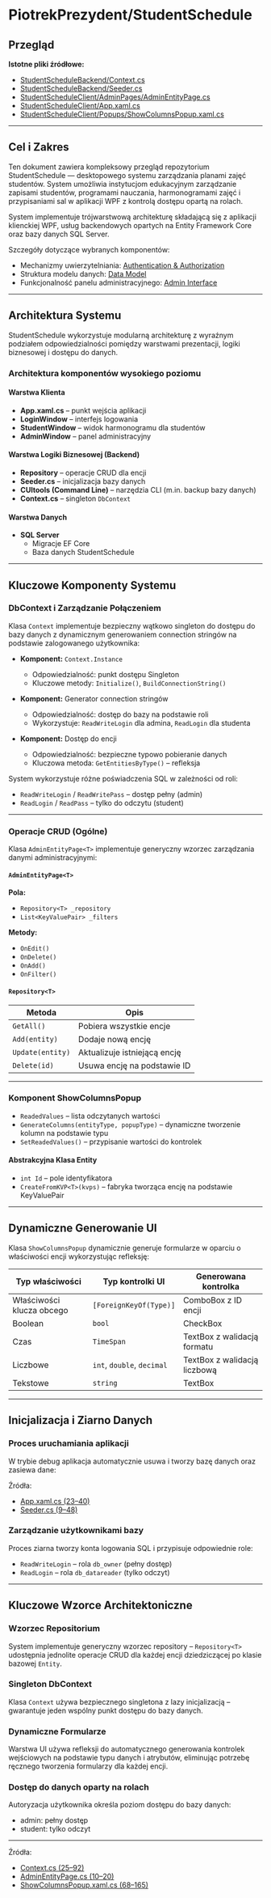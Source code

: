 # PiotrekPrezydent/StudentSchedule

## Przegląd

**Istotne pliki źródłowe:**

- [StudentScheduleBackend/Context.cs](https://github.com/PiotrekPrezydent/StudentSchedule/blob/3c991c28/StudentScheduleBackend/Context.cs)  
- [StudentScheduleBackend/Seeder.cs](https://github.com/PiotrekPrezydent/StudentSchedule/blob/3c991c28/StudentScheduleBackend/Seeder.cs)  
- [StudentScheduleClient/AdminPages/AdminEntityPage.cs](https://github.com/PiotrekPrezydent/StudentSchedule/blob/3c991c28/StudentScheduleClient/AdminPages/AdminEntityPage.cs)  
- [StudentScheduleClient/App.xaml.cs](https://github.com/PiotrekPrezydent/StudentSchedule/blob/3c991c28/StudentScheduleClient/App.xaml.cs)  
- [StudentScheduleClient/Popups/ShowColumnsPopup.xaml.cs](https://github.com/PiotrekPrezydent/StudentSchedule/blob/3c991c28/StudentScheduleClient/Popups/ShowColumnsPopup.xaml.cs)

---

## Cel i Zakres

Ten dokument zawiera kompleksowy przegląd repozytorium StudentSchedule — desktopowego systemu zarządzania planami zajęć studentów. System umożliwia instytucjom edukacyjnym zarządzanie zapisami studentów, programami nauczania, harmonogramami zajęć i przypisaniami sal w aplikacji WPF z kontrolą dostępu opartą na rolach.

System implementuje trójwarstwową architekturę składającą się z aplikacji klienckiej WPF, usług backendowych opartych na Entity Framework Core oraz bazy danych SQL Server.

Szczegóły dotyczące wybranych komponentów:

- Mechanizmy uwierzytelniania: [Authentication & Authorization](https://deepwiki.com/PiotrekPrezydent/StudentSchedule/3-authentication-and-authorization)
- Struktura modelu danych: [Data Model](https://deepwiki.com/PiotrekPrezydent/StudentSchedule/4-data-model)
- Funkcjonalność panelu administracyjnego: [Admin Interface](https://deepwiki.com/PiotrekPrezydent/StudentSchedule/5-admin-interface)

---

## Architektura Systemu

StudentSchedule wykorzystuje modularną architekturę z wyraźnym podziałem odpowiedzialności pomiędzy warstwami prezentacji, logiki biznesowej i dostępu do danych.

### Architektura komponentów wysokiego poziomu

#### Warstwa Klienta

- **App.xaml.cs** – punkt wejścia aplikacji  
- **LoginWindow** – interfejs logowania  
- **StudentWindow** – widok harmonogramu dla studentów  
- **AdminWindow** – panel administracyjny

#### Warstwa Logiki Biznesowej (Backend)

- **Repository** – operacje CRUD dla encji
- **Seeder.cs** – inicjalizacja bazy danych
- **CUItools (Command Line)** – narzędzia CLI (m.in. backup bazy danych)
- **Context.cs** – singleton `DbContext`

#### Warstwa Danych

- **SQL Server**
  - Migracje EF Core
  - Baza danych StudentSchedule

---

## Kluczowe Komponenty Systemu

### DbContext i Zarządzanie Połączeniem

Klasa `Context` implementuje bezpieczny wątkowo singleton do dostępu do bazy danych z dynamicznym generowaniem connection stringów na podstawie zalogowanego użytkownika:

- **Komponent:** `Context.Instance`
  - Odpowiedzialność: punkt dostępu Singleton
  - Kluczowe metody: `Initialize()`, `BuildConnectionString()`

- **Komponent:** Generator connection stringów
  - Odpowiedzialność: dostęp do bazy na podstawie roli
  - Wykorzystuje: `ReadWriteLogin` dla admina, `ReadLogin` dla studenta

- **Komponent:** Dostęp do encji
  - Odpowiedzialność: bezpieczne typowo pobieranie danych
  - Kluczowa metoda: `GetEntitiesByType()` – refleksja

System wykorzystuje różne poświadczenia SQL w zależności od roli:

- `ReadWriteLogin` / `ReadWritePass` – dostęp pełny (admin)
- `ReadLogin` / `ReadPass` – tylko do odczytu (student)

---

### Operacje CRUD (Ogólne)

Klasa `AdminEntityPage<T>` implementuje generyczny wzorzec zarządzania danymi administracyjnymi:

#### `AdminEntityPage<T>`

**Pola:**

- `Repository<T> _repository`
- `List<KeyValuePair> _filters`

**Metody:**

- `OnEdit()`
- `OnDelete()`
- `OnAdd()`
- `OnFilter()`

#### `Repository<T>`

| Metoda         | Opis                          |
|----------------|-------------------------------|
| `GetAll()`     | Pobiera wszystkie encje       |
| `Add(entity)`  | Dodaje nową encję             |
| `Update(entity)`| Aktualizuje istniejącą encję |
| `Delete(id)`   | Usuwa encję na podstawie ID   |

---

### Komponent ShowColumnsPopup

- `ReadedValues` – lista odczytanych wartości
- `GenerateColumns(entityType, popupType)` – dynamiczne tworzenie kolumn na podstawie typu
- `SetReadedValues()` – przypisanie wartości do kontrolek

#### Abstrakcyjna Klasa Entity

- `int Id` – pole identyfikatora
- `CreateFromKVP<T>(kvps)` – fabryka tworząca encję na podstawie KeyValuePair

---

## Dynamiczne Generowanie UI

Klasa `ShowColumnsPopup` dynamicznie generuje formularze w oparciu o właściwości encji wykorzystując refleksję:

| Typ właściwości       | Typ kontrolki UI            | Generowana kontrolka                 |
|------------------------|-----------------------------|--------------------------------------|
| Właściwości klucza obcego | `[ForeignKeyOf(Type)]`     | ComboBox z ID encji                  |
| Boolean                | `bool`                      | CheckBox                             |
| Czas                   | `TimeSpan`                  | TextBox z walidacją formatu          |
| Liczbowe               | `int`, `double`, `decimal`  | TextBox z walidacją liczbową         |
| Tekstowe               | `string`                    | TextBox                              |

---

## Inicjalizacja i Ziarno Danych

### Proces uruchamiania aplikacji

W trybie debug aplikacja automatycznie usuwa i tworzy bazę danych oraz zasiewa dane:

Źródła:  
- [App.xaml.cs (23–40)](https://github.com/PiotrekPrezydent/StudentSchedule/blob/3c991c28/StudentScheduleClient/App.xaml.cs#L23-L40)  
- [Seeder.cs (9–48)](https://github.com/PiotrekPrezydent/StudentSchedule/blob/3c991c28/StudentScheduleBackend/Seeder.cs#L9-L48)

### Zarządzanie użytkownikami bazy

Proces ziarna tworzy konta logowania SQL i przypisuje odpowiednie role:

- `ReadWriteLogin` – rola `db_owner` (pełny dostęp)
- `ReadLogin` – rola `db_datareader` (tylko odczyt)

---

## Kluczowe Wzorce Architektoniczne

### Wzorzec Repositorium

System implementuje generyczny wzorzec repository – `Repository<T>` udostępnia jednolite operacje CRUD dla każdej encji dziedziczącej po klasie bazowej `Entity`.

### Singleton DbContext

Klasa `Context` używa bezpiecznego singletona z lazy inicjalizacją – gwarantuje jeden wspólny punkt dostępu do bazy danych.

### Dynamiczne Formularze

Warstwa UI używa refleksji do automatycznego generowania kontrolek wejściowych na podstawie typu danych i atrybutów, eliminując potrzebę ręcznego tworzenia formularzy dla każdej encji.

### Dostęp do danych oparty na rolach

Autoryzacja użytkownika określa poziom dostępu do bazy danych:
- admin: pełny dostęp
- student: tylko odczyt

---

Źródła:  
- [Context.cs (25–92)](https://github.com/PiotrekPrezydent/StudentSchedule/blob/3c991c28/StudentScheduleBackend/Context.cs#L25-L92)  
- [AdminEntityPage.cs (10–20)](https://github.com/PiotrekPrezydent/StudentSchedule/blob/3c991c28/StudentScheduleClient/AdminPages/AdminEntityPage.cs#L10-L20)  
- [ShowColumnsPopup.xaml.cs (68–165)](https://github.com/PiotrekPrezydent/StudentSchedule/blob/3c991c28/StudentScheduleClient/Popups/ShowColumnsPopup.xaml.cs#L68-L165)
